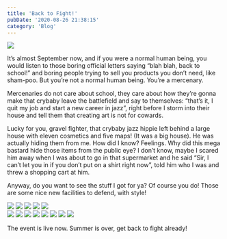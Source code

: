 ```yaml
---
title: 'Back to Fight!'
pubDate: '2020-08-26 21:38:15'
category: 'Blog'
---
```


<img role="presentation" src="/images/blogposts/69/blogpost.jpg">
<p>It’s almost September now, and if you were a normal human being, you would listen to those boring official letters saying “blah blah, back to school!” and boring people trying to sell you products you don’t need, like sham-poo. But you’re not a normal human being. You’re a mercenary.</p>
<p>Mercenaries do not care about school, they care about how they’re gonna make that crybaby leave the battlefield and say to themselves: “that’s it, I quit my job and start a new career in jazz”, right before I storm into their house and tell them that creating art is not for cowards.</p>
<p>Lucky for you, gravel fighter, that crybaby jazz hippie left behind a large house with eleven cosmetics and five maps! (It was a big house). He was actually hiding them from me. How did I know? Feelings. Why did this mega bastard hide those items from the public eye? I don’t know, maybe I scared him away when I was about to go in that supermarket and he said “Sir, I can’t let you in if you don’t put on a shirt right now”, told him who I was and threw a shopping cart at him.</p>
<p>Anyway, do you want to see the stuff I got for ya? Of course you do! Those are some nice new facilities to defend, with style!</p>

<!-- maps -->
<div image-carousel>
	<img src="/images/blogposts/69/kothbagel.jpg">
	<img src="/images/blogposts/69/kothgibson.jpg">
	<img src="/images/blogposts/69/kothharter.jpg">
	<img src="/images/blogposts/69/plcamber.jpg">
	<img src="/images/blogposts/69/plcashworks.jpg">
</div>

<!-- cosmetics -->
<div image-carousel>
	<img src="/images/blogposts/69/badlandssunblock.jpg">
	<img src="/images/blogposts/69/crustycrasher.jpg">
	<img src="/images/blogposts/69/madamehootsabunch.jpg">
	<img src="/images/blogposts/69/pyroclasticparadise.jpg">
	<img src="/images/blogposts/69/pyrovisionvisors.jpg">
	<img src="/images/blogposts/69/survivorskit.jpg">
	<img src="/images/blogposts/69/thenortheasthypebeast.jpg">
	<img src="/images/blogposts/69/thewoodlandwear.jpg">
</div>

<p>The event is live now. Summer is over, get back to fight already!</p>
